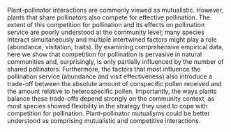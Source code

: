Plant-pollinator interactions are commonly viewed as mutualistic. 
However, plants that share pollinators also compete for effective pollination. 
The extent of this competition for pollination and its effects on pollination service are poorly understood at the community level; many species interact simultaneously and multiple intertwined factors might play a role (abundance, visitation, traits). 
By examining comprehensive empirical data, here we show that competition for pollination is pervasive in natural communities and, surprisingly, is only partially influenced by the number of shared pollinators. 
Furthermore, the factors that most influence the pollination service (abundance and visit effectiveness) also introduce a trade-off between the absolute amount of conspecific pollen received and the amount relative to heterospecific pollen. 
Importantly, the ways plants balance these trade-offs depend strongly on the community context, as most species showed flexibility in the strategy they used to cope with competition for pollination. 
Plant-pollinator mutualisms could be better understood as comprising mutualistic and competitive interactions. 
